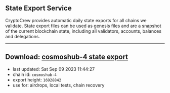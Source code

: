 ## State Export Service
CryptoCrew provides automatic daily state exports for all chains we validate. State export files can be used as genesis files and are a snapshot of the current blockchain state, including all validators, accounts, balances and delegations.

---
**Download: [cosmoshub-4 state export](https://dl.ccvalidators.com/SERVICE/cosmoshub/cosmoshub-4_export_16928842.json)**
---

- last updated: Sat Sep 09 2023 11:44:27
- chain id: `cosmoshub-4`
- export height: `16928842`
- use for: airdrops, local tests, chain recovery

